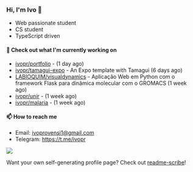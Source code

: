 ### Hi, I'm Ivo 👋

* Web passionate student
* CS student
* TypeScript driven

#### 👷 Check out what I'm currently working on

- [ivopr/portfolio](https://github.com/ivopr/portfolio) -  (1 day ago)
- [ivopr/tamagui-expo](https://github.com/ivopr/tamagui-expo) - An Expo template with Tamagui (6 days ago)
- [LABIOQUIM/visualdynamics](https://github.com/LABIOQUIM/visualdynamics) - Aplicação Web em Python com o framework Flask para dinâmica molecular com o GROMACS (1 week ago)
- [ivopr/unir](https://github.com/ivopr/unir) -  (1 week ago)
- [ivopr/malaria](https://github.com/ivopr/malaria) -  (1 week ago)

#### 📫 How to reach me

- Email: [ivoprovensi1@gmail.com](mailto://ivoprovensi1@gmail.com)
- Telegram: https://t.me/ivopr

![](https://github-readme-stats.vercel.app/api/top-langs/?username=ivopr&langs_count=10&layout=compact&theme=react&hide_border=true&bg_color=0D1117&title_color=5ce1e6&icon_color=5ce1e6)

Want your own self-generating profile page? Check out [readme-scribe](https://github.com/muesli/readme-scribe)!
